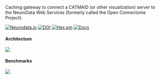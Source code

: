Caching gateway to connect a CATMAID (or other visualization) server to the NeuroData Web Services (formerly called the Open Connectome Project).

[![Neurodata.io](https://img.shields.io/badge/Visit-neurodata.io-ff69b4.svg)](http://neurodata.io/)
[![DOI](https://zenodo.org/badge/doi/10.5281/zenodo.28652.svg)](http://dx.doi.org/10.5281/zenodo.28652)
[![Hex.pm](https://img.shields.io/hexpm/l/plug.svg)](http://www.apache.org/licenses/LICENSE-2.0.html)
[![Docs](https://img.shields.io/badge/Docs-latest-brightgreen.svg)](http://docs.neurodata.io/ndtilecache/)

#### Architecture

![](./docs/images/ndtilecache_cluster.png)


#### Benchmarks
![](./docs/image/ndtilecache_read_speed.png)
